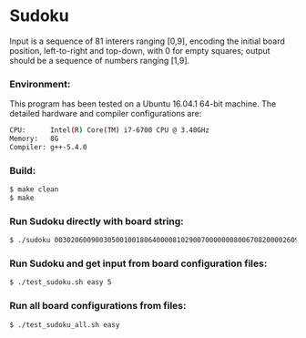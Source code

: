 # Sudoku

Input is a sequence of 81 interers ranging [0,9], encoding the initial board position, left-to-right and top-down, with 0 for empty squares; output should be a sequence of numbers ranging [1,9].

### Environment:

This program has been tested on a Ubuntu 16.04.1 64-bit machine. The detailed hardware and compiler configurations are:

```sh
CPU:      Intel(R) Core(TM) i7-6700 CPU @ 3.40GHz
Memory:   8G
Compiler: g++-5.4.0
```

### Build:

```sh
$ make clean
$ make
```

### Run Sudoku directly with board string:

```sh
$ ./sudoku 003020600900305001001806400008102900700000008006708200002609500800203009005010300
```

### Run Sudoku and get input from board configuration files:

```sh
$ ./test_sudoku.sh easy 5
```

### Run all board configurations from files:

```sh
$ ./test_sudoku_all.sh easy
```
